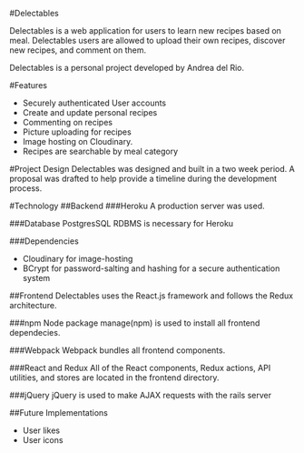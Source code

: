 #Delectables

Delectables is a web application for users to learn new recipes based on meal. Delectables users are allowed to upload their own recipes, discover new recipes, and comment on them.

Delectables is a personal project developed by Andrea del Rio.

#Features
  * Securely authenticated User accounts
  * Create and update personal recipes
  * Commenting on recipes
  * Picture uploading for recipes
  * Image hosting on Cloudinary.
  * Recipes are searchable by meal category

#Project Design
Delectables was designed and built in a two week period.
A proposal was drafted to help provide a timeline during the development process.

#Technology
##Backend
###Heroku
A production server was used.

###Database
PostgresSQL RDBMS is necessary for Heroku

###Dependencies
  * Cloudinary for image-hosting
  * BCrypt for password-salting and hashing for a secure authentication system

##Frontend
Delectables uses the React.js framework and follows the Redux architecture.

###npm
Node package manage(npm) is used to install all frontend dependecies.

###Webpack
Webpack bundles all frontend components.

###React and Redux
All of the React components, Redux actions, API utilities, and stores are located in the frontend directory.

###jQuery
jQuery is used to make AJAX requests with the rails server

##Future Implementations
  * User likes
  * User icons
  
